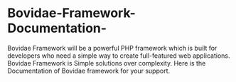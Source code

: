 # Bovidae-Framework-Documentation-
Bovidae Framework will be a powerful PHP framework which is built for developers who need a simple way to create full-featured web applications. Bovidae Framework is Simple solutions over complexity. Here is the Documentation of Bovidae framework for your support. 
